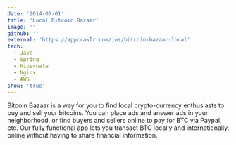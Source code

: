 ```yaml
---
date: '2014-05-01'
title: 'Local Bitcoin Bazaar'
image: ''
github: ''
external: 'https://appcrawlr.com/ios/bitcoin-bazaar-local'
tech:
  - Java
  - Spring
  - Hibernate
  - Nginx
  - AWS
show: 'true'
---
```


Bitcoin Bazaar is a way for you to find local crypto-currency enthusiasts to buy and sell your bitcoins. You can place ads and answer ads in your neighborhood, or find buyers and sellers online to pay for BTC via Paypal, etc. Our fully functional app lets you transact BTC locally and internationally, online without having to share financial information.
